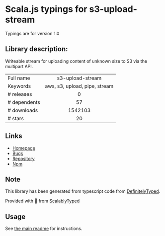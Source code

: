 
# Scala.js typings for s3-upload-stream

Typings are for version 1.0

## Library description:
Writeable stream for uploading content of unknown size to S3 via the multipart API.

|                    |                 |
| ------------------ | :-------------: |
| Full name          | s3-upload-stream |
| Keywords           | aws, s3, upload, pipe, stream |
| # releases         | 0 |
| # dependents       | 57 |
| # downloads        | 1542103 |
| # stars            | 20 |

## Links
- [Homepage](https://github.com/nathanpeck/s3-upload-stream)
- [Bugs](https://github.com/nathanpeck/s3-upload-stream/issues)
- [Repository](https://github.com/nathanpeck/s3-upload-stream)
- [Npm](https://www.npmjs.com/package/s3-upload-stream)
    


## Note
This library has been generated from typescript code from [DefinitelyTyped](https://definitelytyped.org).

Provided with :purple_heart: from [ScalablyTyped](https://github.com/oyvindberg/ScalablyTyped)

## Usage
See [the main readme](../../readme.md) for instructions.


